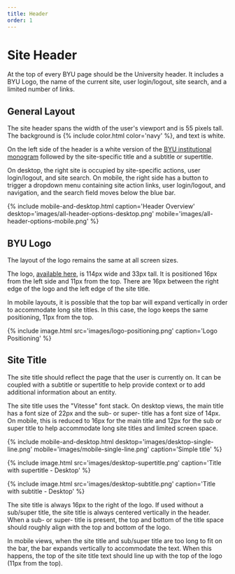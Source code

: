 ```yaml
---
title: Header
order: 1
---
```


# Site Header

At the top of every BYU page should be the University header.  It includes a BYU Logo, the name of the current site, user login/logout, site search, and a limited number of links.

## General Layout

The site header spans the width of the user's viewport and is 55 pixels tall. The background is {% include color.html color='navy' %}, and text is white.

On the left side of the header is a white version of the [BYU institutional monogram](https://identity.byu.edu/institutional/logos/monogram/)
followed by the site-specific title and a subtitle or supertitle.

On desktop, the right site is occupied by site-specific actions, user login/logout, 
and site search.  On mobile, the right side has a button to trigger a dropdown menu containing site action links, user login/logout, and navigation, and the search field moves below the blue bar.

{% include mobile-and-desktop.html caption='Header Overview' desktop='images/all-header-options-desktop.png' mobile='images/all-header-options-mobile.png' %}

## BYU Logo

The layout of the logo remains the same at all screen sizes.

The logo, [available here](https://cdn.byu.edu/shared-icons/latest/logos/monogram-white.svg),
is 114px wide and 33px tall. It is positioned 16px from the left side and 11px from the top. There are 16px between the right edge of the logo and the left edge of the site title.

In mobile layouts, it is possible that the top bar will expand vertically in order to accommodate
long site titles.  In this case, the logo keeps the same positioning, 11px from the top.

{% include image.html src='images/logo-positioning.png' caption='Logo Positioning' %}

## Site Title

The site title should reflect the page that the user is currently on. It can be coupled with a subtitle or supertitle to help provide context or
to add additional information about an entity.

The site title uses the "Vitesse" font stack. On desktop views, the main title has a font size of 22px and the sub- or super- title has a font size of 14px. 
On mobile, this is reduced to 16px for the main title and 12px for the sub or super title to help accommodate long
site titles and limited screen space. 

{% include mobile-and-desktop.html desktop='images/desktop-single-line.png' mobile='images/mobile-single-line.png' caption='Simple title' %}

{% include image.html src='images/desktop-supertitle.png' caption='Title with supertitle - Desktop' %}

{% include image.html src='images/desktop-subtitle.png' caption='Title with subtitle - Desktop' %}

The site title is always 16px to the right of the logo. If used without a sub/super title, the site title is always centered
vertically in the header. When a sub- or super- title is present, the top and bottom of the title space should roughly align with the top and bottom of the logo.

In mobile views, when the site title and sub/super title are too long to fit on the bar, the bar expands vertically to accommodate the 
text. When this happens, the top of the site title text should line up with the top of the logo (11px from the top).


